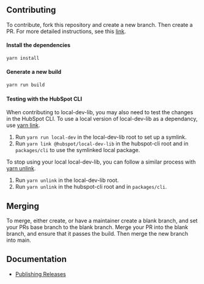 ## Contributing

To contribute, fork this repository and create a new branch. Then create a PR. For more detailed instructions, see this [link](https://www.dataschool.io/how-to-contribute-on-github/).

#### Install the dependencies

```bash
yarn install
```

#### Generate a new build

```bash
yarn run build
```

#### Testing with the HubSpot CLI

When contributing to local-dev-lib, you may also need to test the changes in the HubSpot CLI. To use a local version of local-dev-lib as a dependancy, use [yarn link](https://classic.yarnpkg.com/lang/en/docs/cli/link/).

1. Run `yarn run local-dev` in the local-dev-lib root to set up a symlink.
2. Run `yarn link @hubspot/local-dev-lib` in the hubspot-cli root and in `packages/cli` to use the symlinked local package.

To stop using your local local-dev-lib, you can follow a similar process with [yarn unlink](https://classic.yarnpkg.com/en/docs/cli/unlink).

1. Run `yarn unlink` in the local-dev-lib root.
2. Run `yarn unlink` in the hubspot-cli root and in `packages/cli`.

## Merging

To merge, either create, or have a maintainer create a blank branch, and set your PRs base branch to the blank branch. Merge your PR into the blank branch, and ensure that it passes the build. Then merge the new branch into main.

## Documentation

- [Publishing Releases](./docs/PublishingReleases.md)
